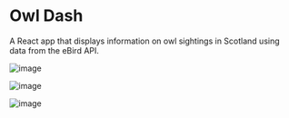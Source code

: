 # Owl Dash

A React app that displays information on owl sightings in Scotland using data from the eBird API.

![image](https://user-images.githubusercontent.com/72345316/110028895-bc3b4a00-7d2b-11eb-8eb5-a9252c384ce7.png)

![image](https://user-images.githubusercontent.com/72345316/110029128-fd335e80-7d2b-11eb-8c5a-aced99bb5ec0.png)

![image](https://user-images.githubusercontent.com/72345316/110029330-3ff53680-7d2c-11eb-83f5-a4f18eca7aa3.png)
